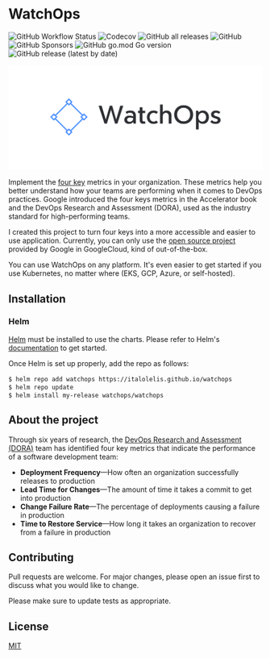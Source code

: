 # WatchOps

![GitHub Workflow Status](https://img.shields.io/github/workflow/status/italolelis/watchops/Main)
![Codecov](https://img.shields.io/codecov/c/github/italolelis/watchops)
![GitHub all releases](https://img.shields.io/github/downloads/italolelis/watchops/total)
![GitHub](https://img.shields.io/github/license/italolelis/watchops)
![GitHub Sponsors](https://img.shields.io/github/sponsors/italolelis)
![GitHub go.mod Go version](https://img.shields.io/github/go-mod/go-version/italolelis/watchops)
![GitHub release (latest by date)](https://img.shields.io/github/v/release/italolelis/watchops)

![](images/cover.png)

Implement the [four key](https://cloud.google.com/blog/products/devops-sre/using-the-four-keys-to-measure-your-devops-performance) metrics in your organization. These metrics help you better understand how your teams are performing when it comes to DevOps practices. Google introduced the four keys metrics in the Accelerator book and the DevOps Research and Assessment (DORA), used as the industry standard for high-performing teams.

I created this project to turn four keys into a more accessible and easier to use application. Currently, you can only use the [open source project](https://github.com/GoogleCloudPlatform/fourkeys) provided by Google in GoogleCloud, kind of out-of-the-box.

You can use WatchOps on any platform. It's even easier to get started if you use Kubernetes, no matter where (EKS, GCP, Azure, or self-hosted).

## Installation

### Helm

[Helm](https://helm.sh) must be installed to use the charts. Please refer to Helm's [documentation](https://helm.sh/docs) to get started.

Once Helm is set up properly, add the repo as follows:

```console
$ helm repo add watchops https://italolelis.github.io/watchops
$ helm repo update
$ helm install my-release watchops/watchops
```

## About the project

Through six years of research, the [DevOps Research and Assessment (DORA)](https://cloud.google.com/blog/products/devops-sre/the-2019-accelerate-state-of-devops-elite-performance-productivity-and-scaling) team has identified four key metrics that indicate the performance of a software development team: 

* **Deployment Frequency**—How often an organization successfully releases to production
* **Lead Time for Changes**—The amount of time it takes a commit to get into production
* **Change Failure Rate**—The percentage of deployments causing a failure in production
* **Time to Restore Service**—How long it takes an organization to recover from a failure in production

## Contributing

Pull requests are welcome. For major changes, please open an issue first to discuss what you would like to change.

Please make sure to update tests as appropriate.

## License
[MIT](https://choosealicense.com/licenses/mit/)
